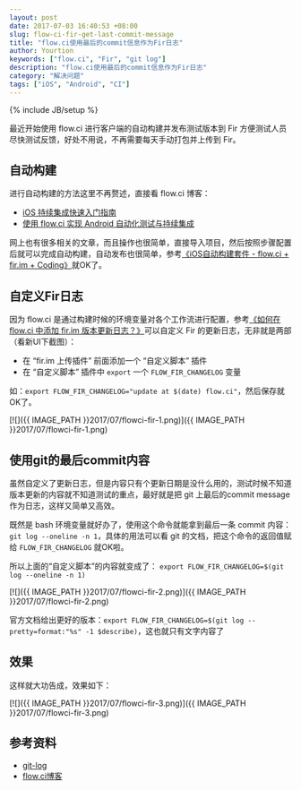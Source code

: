 ```yaml
---
layout: post
date: 2017-07-03 16:40:53 +08:00
slug: flow-ci-fir-get-last-commit-message
title: "flow.ci使用最后的commit信息作为Fir日志"
author: Yourtion
keywords: ["flow.ci", "Fir", "git log"]
description: "flow.ci使用最后的commit信息作为Fir日志"
category: "解决问题"
tags: ["iOS", "Android", "CI"]
---
```

{% include JB/setup %}

最近开始使用 flow.ci 进行客户端的自动构建并发布测试版本到 Fir 方便测试人员尽快测试反馈，好处不用说，不再需要每天手动打包并上传到 Fir。

## 自动构建

进行自动构建的方法这里不再赘述，直接看 flow.ci 博客：

- [iOS 持续集成快速入门指南](http://blog.flow.ci/ci-weekly170609/)
- [使用 flow.ci 实现 Android 自动化测试与持续集成](http://blog.flow.ci/practice_language_android_emulator/)

网上也有很多相关的文章，而且操作也很简单，直接导入项目，然后按照步骤配置后就可以完成自动构建，自动发布也很简单，参考[《iOS自动构建套件 - flow.ci + fir.im + Coding》](http://blog.flow.ci/practices-ios-automatic-build-kit/)就OK了。

## 自定义Fir日志

因为 flow.ci 是通过构建时候的环境变量对各个工作流进行配置，参考[《如何在 flow.ci 中添加 fir.im 版本更新日志？》](http://blog.flow.ci/how-to-add-firim-version-updatelog-in-flowci/)可以自定义 Fir 的更新日志，无非就是两部（看新UI下截图）：

- 在 “fir.im 上传插件” 前面添加一个 “自定义脚本” 插件
- 在 “自定义脚本” 插件中 `export` 一个 `FLOW_FIR_CHANGELOG` 变量

如：`export FLOW_FIR_CHANGELOG="update at $(date) flow.ci"`，然后保存就OK了。

[![]({{ IMAGE_PATH }}2017/07/flowci-fir-1.png)]({{ IMAGE_PATH }}2017/07/flowci-fir-1.png) 

## 使用git的最后commit内容

虽然自定义了更新日志，但是内容只有个更新日期是没什么用的，测试时候不知道版本更新的内容就不知道测试的重点，最好就是把 git 上最后的commit message 作为日志，这样又简单又高效。

既然是 bash 环境变量就好办了，使用这个命令就能拿到最后一条 commit 内容：`git log --oneline -n 1`，具体的用法可以看 git 的文档，把这个命令的返回值赋给 `FLOW_FIR_CHANGELOG` 就OK啦。

所以上面的“自定义脚本”的内容就变成了： `export FLOW_FIR_CHANGELOG=$(git log --oneline -n 1)`

[![]({{ IMAGE_PATH }}2017/07/flowci-fir-2.png)]({{ IMAGE_PATH }}2017/07/flowci-fir-2.png) 

官方文档给出更好的版本：`export FLOW_FIR_CHANGELOG=$(git log --pretty=format:"%s" -1 $describe)`，这也就只有文字内容了

## 效果

这样就大功告成，效果如下：

[![]({{ IMAGE_PATH }}2017/07/flowci-fir-3.png)]({{ IMAGE_PATH }}2017/07/flowci-fir-3.png) 

## 参考资料

- [git-log](https://git-scm.com/docs/git-log)
- [flow.ci博客](http://blog.flow.ci/)
